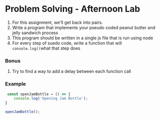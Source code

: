 # Problem Solving - Afternoon Lab

1. For this assignment, we'll get back into pairs.
1. Write a program that implements your pseudo coded peanut butter and jelly sandwich process
1. This program should be written in a single js file that is run using node
1. For every step of suedo code, write a function that will `console.log()`what that step does

### Bonus
1. Try to find a way to add a delay between each function call

### Example
```javascript
 const openJamBottle = () => {
    console.log('Opening Jam Bottle');
}

openJamBottle();
```

